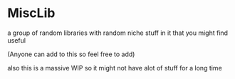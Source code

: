 # MiscLib

a group of random libraries with random niche stuff in it that you might find useful

(Anyone can add to this so feel free to add)

also this is a massive WIP so it might not have alot of stuff for a long time

